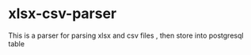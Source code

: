 xlsx-csv-parser
===============

This is a parser for parsing xlsx and csv files , then store into postgresql table
